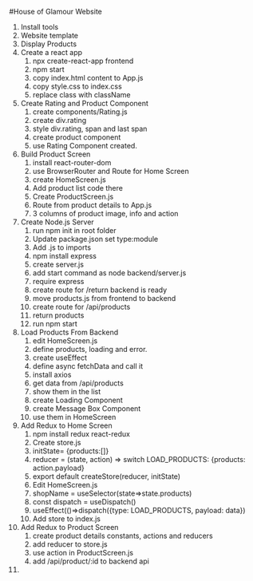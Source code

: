 #House of Glamour Website

1. Install tools
2. Website template
3. Display Products
4. Create a react app
   1. npx create-react-app frontend
   2. npm start
   3. copy index.html content to App.js
   4. copy style.css to index.css
   5. replace class with className
5. Create Rating and Product Component
   1. create components/Rating.js
   2. create div.rating
   3. style div.rating, span and last span
   4. create product component
   5. use Rating Component created.
6. Build Product Screen
   1. install react-router-dom
   2. use BrowserRouter and Route for Home Screen
   3. create HomeScreen.js
   4. Add product list code there
   5. Create ProductScreen.js
   6. Route from product details to App.js
   7. 3 columns of product image, info and action
7. Create Node.js Server
   1. run npm init in root folder
   2. Update package.json set type:module
   3. Add .js to imports
   4. npm install express
   5. create server.js
   6. add start command as node backend/server.js
   7. require express
   8. create route for /return backend is ready
   9. move products.js from frontend to backend
   10. create route for /api/products
   11. return products
   12. run npm start
8. Load Products From Backend
   1. edit HomeScreen.js
   2. define products, loading and error.
   3. create useEffect
   4. define async fetchData and call it
   5. install axios
   6. get data from /api/products
   7. show them in the list
   8. create Loading Component
   9. create Message Box Component
   10. use them in HomeScreen
9. Add Redux to Home Screen
   1. npm install redux react-redux
   2. Create store.js
   3. initState= {products:[]}
   4. reducer = (state, action) => switch LOAD_PRODUCTS: {products: action.payload}
   5. export default createStore(reducer, initState)
   6. Edit HomeScreen.js
   7. shopName = useSelector(state=>state.products)
   8. const dispatch = useDispatch()
   9. useEffect(()=>dispatch({type: LOAD_PRODUCTS, payload: data})
   10. Add store to index.js
10. Add Redux to Product Screen
    1. create product details constants, actions and reducers
    2. add reducer to store.js
    3. use action in ProductScreen.js
    4. add /api/product/:id to backend api
11.
